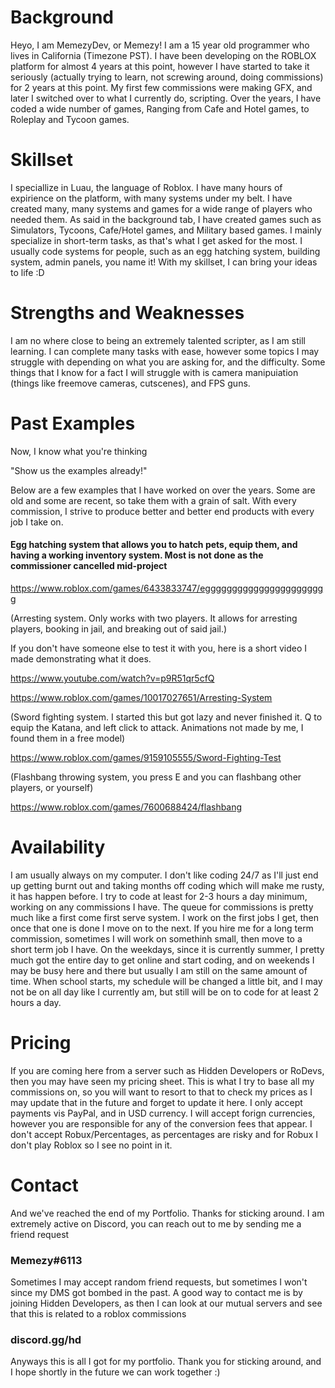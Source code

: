 # Background

Heyo, I am MemezyDev, or Memezy! I am a 15 year old programmer who lives in California (Timezone PST). I have been developing on the ROBLOX platform for almost 4 years at this point, however I have started to take it seriously (actually trying to learn, not screwing around, doing commissions) for 2 years at this point. My first few commissions were making GFX, and later I switched over to what I currently do, scripting. Over the years, I have coded a wide number of games, Ranging from Cafe and Hotel games, to Roleplay and Tycoon games.

# Skillset

I speciallize in Luau, the language of Roblox. I have many hours of expirience on the platform, with many systems under my belt. I have created many, many systems and games for a wide range of players who needed them. As said in the background tab, I have created games such as Simulators, Tycoons, Cafe/Hotel games, and Military based games. I mainly specialize in short-term tasks, as that's what I get asked for the most. I usually code systems for people, such as an egg hatching system, building system, admin panels, you name it! With my skillset, I can bring your ideas to life :D

# Strengths and Weaknesses

I am no where close to being an extremely talented scripter, as I am still learning. I can complete many tasks with ease, however some topics I may struggle with depending on what you are asking for, and the difficulty. Some things that I know for a fact I will struggle with is camera manipuiation (things like freemove cameras, cutscenes), and FPS guns. 

# Past Examples

Now, I know what you're thinking

"Show us the examples already!"

Below are a few examples that I have worked on over the years. Some are old and some are recent, so take them with a grain of salt. With every commission, I strive to produce better and better end products with every job I take on.

#### Egg hatching system that allows you to hatch pets, equip them, and having a working inventory system. Most is not done as the commissioner cancelled mid-project

https://www.roblox.com/games/6433833747/eggggggggggggggggggggggg


(Arresting system. Only works with two players. It allows for arresting players, booking in jail, and breaking out of said jail.)

If you don't have someone else to test it with you, here is a short video I made demonstrating what it does. 

https://www.youtube.com/watch?v=p9R51qr5cfQ

https://www.roblox.com/games/10017027651/Arresting-System

(Sword fighting system. I started this but got lazy and never finished it. Q to equip the Katana, and left click to attack. Animations not made by me, I found them in a free model)

https://www.roblox.com/games/9159105555/Sword-Fighting-Test

(Flashbang throwing system, you press E and you can flashbang other players, or yourself) 

https://www.roblox.com/games/7600688424/flashbang

# Availability

I am usually always on my computer. I don't like coding 24/7 as I'll just end up getting burnt out and taking months off coding which will make me rusty, it has happen before. I try to code at least for 2-3 hours a day minimum, working on any commissions I have. The queue for commissions is pretty much like a first come first serve system. I work on the first jobs I get, then once that one is done I move on to the next. If you hire me for a long term commission, sometimes I will work on somethinh small, then move to a short term job I have. On the weekdays, since it is currently summer, I pretty much got the entire day to get online and start coding, and on weekends I may be busy here and there but usually I am still on the same amount of time. When school starts, my schedule will be changed a little bit, and I may not be on all day like I currently am, but still will be on to code for at least 2 hours a day.

# Pricing

If you are coming here from a server such as Hidden Developers or RoDevs, then you may have seen my pricing sheet. This is what I try to base all my commissions on, so you will want to resort to that to check my prices as I may update that in the future and forget to update it here. I only accept payments vis PayPal, and in USD currency. I will accept forign currencies, however you are responsible for any of the conversion fees that appear. I don't accept Robux/Percentages, as percentages are risky and for Robux I don't play Roblox so I see no point in it. 

# Contact

And we've reached the end of my Portfolio. Thanks for sticking around. I am extremely active on Discord, you can reach out to me by sending me a friend request 

### Memezy#6113

Sometimes I may accept random friend requests, but sometimes I won't since my DMS got bombed in the past. A good way to contact me is by joining Hidden Developers, as then I can look at our mutual servers and see that this is related to a roblox commissions

### discord.gg/hd

Anyways this is all I got for my portfolio. Thank you for sticking around, and I hope shortly in the future we can work together :)
